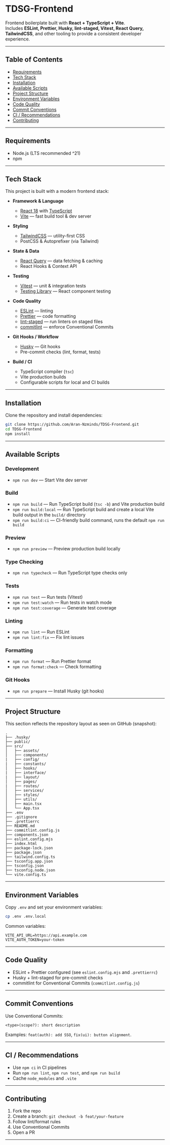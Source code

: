 # TDSG-Frontend

Frontend boilerplate built with **React + TypeScript + Vite**.  
Includes **ESLint, Prettier, Husky, lint-staged, Vitest, React Query, TailwindCSS**, and other tooling to provide a consistent developer experience.

---

## Table of Contents

- [Requirements](#requirements)
- [Tech Stack](#tech-stack)
- [Installation](#installation)
- [Available Scripts](#available-scripts)
- [Project Structure](#project-structure)
- [Environment Variables](#environment-variables)
- [Code Quality](#code-quality)
- [Commit Conventions](#commit-conventions)
- [CI / Recommendations](#ci--recommendations)
- [Contributing](#contributing)

---

## Requirements

- Node.js (LTS recommended ^21)
- npm

---

## Tech Stack

This project is built with a modern frontend stack:

- **Framework & Language**
  - [React 18](https://react.dev/) with [TypeScript](https://www.typescriptlang.org/)
  - [Vite](https://vitejs.dev/) — fast build tool & dev server

- **Styling**
  - [TailwindCSS](https://tailwindcss.com/) — utility-first CSS
  - PostCSS & Autoprefixer (via Tailwind)

- **State & Data**
  - [React Query](https://tanstack.com/query/latest) — data fetching & caching
  - React Hooks & Context API

- **Testing**
  - [Vitest](https://vitest.dev/) — unit & integration tests
  - [Testing Library](https://testing-library.com/) — React component testing

- **Code Quality**
  - [ESLint](https://eslint.org/) — linting
  - [Prettier](https://prettier.io/) — code formatting
  - [lint-staged](https://github.com/okonet/lint-staged) — run linters on staged files
  - [commitlint](https://commitlint.js.org/) — enforce Conventional Commits

- **Git Hooks / Workflow**
  - [Husky](https://typicode.github.io/husky/) — Git hooks
  - Pre-commit checks (lint, format, tests)

- **Build / CI**
  - TypeScript compiler (`tsc`)
  - Vite production builds
  - Configurable scripts for local and CI builds

---

## Installation

Clone the repository and install dependencies:

```bash
git clone https://github.com/Aran-Nzminds/TDSG-Frontend.git
cd TDSG-Frontend
npm install
```

---

## Available Scripts

### Development

- `npm run dev` — Start Vite dev server

### Build

- `npm run build` — Run TypeScript build (`tsc -b`) and Vite production build
- `npm run build:local` — Run TypeScript build and create a local Vite build output in the `build/` directory
- `npm run build:ci` — CI-friendly build command, runs the default `npm run build`

### Preview

- `npm run preview` — Preview production build locally

### Type Checking

- `npm run typecheck` — Run TypeScript type checks only

### Tests

- `npm run test` — Run tests (Vitest)
- `npm run test:watch` — Run tests in watch mode
- `npm run test:coverage` — Generate test coverage

### Linting

- `npm run lint` — Run ESLint
- `npm run lint:fix` — Fix lint issues

### Formatting

- `npm run format` — Run Prettier format
- `npm run format:check` — Check formatting

### Git Hooks

- `npm run prepare` — Install Husky (git hooks)

---

## Project Structure

This section reflects the repository layout as seen on GitHub (snapshot):

```
.
├── .husky/
├── public/
├── src/
│   ├── assets/
│   ├── components/
|   ├── config/
|   ├── constants/
│   ├── hooks/
|   ├── interface/
|   ├── layout/
│   ├── pages/
|   ├── routes/
│   ├── services/
│   ├── styles/
│   ├── utils/
│   ├── main.tsx
│   └── App.tsx
├── .env
├── .gitignore
├── .prettierrc
├── README.md
├── commitlint.config.js
├── components.json
├── eslint.config.mjs
├── index.html
├── package-lock.json
├── package.json
├── tailwind.config.ts
├── tsconfig.app.json
├── tsconfig.json
├── tsconfig.node.json
└── vite.config.ts
```

---

## Environment Variables

Copy `.env` and set your environment variables:

```bash
cp .env .env.local
```

Common variables:

```env
VITE_API_URL=https://api.example.com
VITE_AUTH_TOKEN=your-token
```

---

## Code Quality

- ESLint + Prettier configured (see `eslint.config.mjs` and `.prettierrc`)
- Husky + lint-staged for pre-commit checks
- commitlint for Conventional Commits (`commitlint.config.js`)

---

## Commit Conventions

Use Conventional Commits:

```
<type>(scope?): short description
```

Examples: `feat(auth): add SSO`, `fix(ui): button alignment`.

---

## CI / Recommendations

- Use `npm ci` in CI pipelines
- Run `npm run lint`, `npm run test`, and `npm run build`
- Cache `node_modules` and `.vite`

---

## Contributing

1. Fork the repo
2. Create a branch: `git checkout -b feat/your-feature`
3. Follow lint/format rules
4. Use Conventional Commits
5. Open a PR

---
